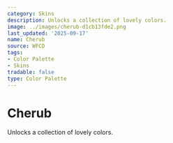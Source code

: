 ```yaml
---
category: Skins
description: Unlocks a collection of lovely colors.
image: ../images/cherub-d1cb13fde2.png
last_updated: '2025-09-17'
name: Cherub
source: WFCD
tags:
- Color Palette
- Skins
tradable: false
type: Color Palette
---
```


# Cherub

Unlocks a collection of lovely colors.

